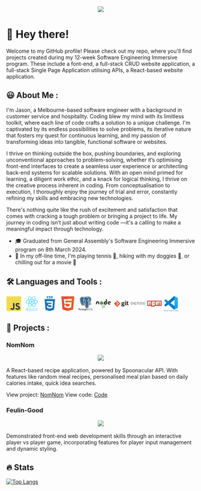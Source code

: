 <div id="header" align="center">
  <img src="https://media.giphy.com/media/M9gbBd9nbDrOTu1Mqx/giphy.gif" width="100"/>
</div>

# 👋 Hey there!
Welcome to my GitHub profile! Please check out my repo, where you'll find projects created during my 12-week Software Engineering Immersive program. These include a font-end, a full-stack CRUD website application, a full-stack Single Page Application utilising APIs, a React-based website application.

## 😃 About Me :
I'm Jason, a Melbourne-based software engineer with a background in customer service and hospitality. Coding blew my mind with its limitless toolkit, where each line of code crafts a solution to a unique challenge. I'm captivated by its endless possibilities to solve problems, its iterative nature that fosters my quest for continuous learning, and my passion of transforming ideas into tangible, functional software or websites.

I thrive on thinking outside the box, pushing boundaries, and exploring unconventional approaches to problem-solving, whether it’s optimising front-end interfaces to create a seamless user experience or architecting back-end systems for scalable solutions. With an open mind primed for learning, a diligent work ethic, and a knack for logical thinking, I thrive on the creative process inherent in coding. From conceptualisation to execution, I thoroughly enjoy the journey of trial and error, constantly refining my skills and embracing new technologies. 

There's nothing quite like the rush of excitement and satisfaction that comes with cracking a tough problem or bringing a project to life. My journey in coding isn’t just about writing code —it's a calling to make a meaningful impact through technology.

* 🎓 Graduated from General Assembly's Software Engineering Immersive program on 8th March 2024. 
* 🤩 In my off-line time, I'm playing tennis 🎾, hiking with my doggies 🐶, or chilling out for a movie 🍿  

## :hammer_and_wrench: Languages and Tools :
<div>
  <img src="https://github.com/devicons/devicon/blob/master/icons/javascript/javascript-original.svg" title="JavaScript" alt="JavaScript" width="40" height="40"/>&nbsp;
  <img src="https://github.com/devicons/devicon/blob/master/icons/react/react-original-wordmark.svg" title="React" alt="React" width="40" height="40"/>&nbsp;
  <img src="https://github.com/devicons/devicon/blob/master/icons/css3/css3-plain-wordmark.svg"  title="CSS3" alt="CSS" width="40" height="40"/>&nbsp;
  <img src="https://github.com/devicons/devicon/blob/master/icons/html5/html5-original.svg" title="HTML5" alt="HTML" width="40" height="40"/>&nbsp;
  <img src="https://github.com/devicons/devicon/blob/master/icons/postgresql/postgresql-original-wordmark.svg" title="PostgreSQL"  alt="PostgreSQL" width="40" height="40"/>&nbsp;
  <img src="https://github.com/devicons/devicon/blob/master/icons/nodejs/nodejs-original-wordmark.svg" title="NodeJS" alt="NodeJS" width="40" height="40"/>&nbsp;
  <img src="https://github.com/devicons/devicon/blob/master/icons/git/git-original-wordmark.svg" title="Git" **alt="Git" width="40" height="40"/>
  <img src="https://github.com/devicons/devicon/blob/master/icons/express/express-original-wordmark.svg" title="Express" **alt="Express" width="40" height="40"/>
    <img src="https://github.com/devicons/devicon/blob/master/icons/npm/npm-original-wordmark.svg" title="npm" alt="npm" width="40" height="40"/>
   <img src="https://github.com/devicons/devicon/blob/master/icons/vscode/vscode-original-wordmark.svg" title="VSCode" **alt="VSCode" width="40" height="40"/>
</div>

## 📝 Projects :
### NomNom
<p align="center">
  <img width="400" src="https://github.com/JazTruong/JazTruong/assets/106736861/caf10e5f-661e-48f7-bed8-09b25687ace3" />
</p>

A React-based recipe application, powered by Spoonacular API. With features like random meal recipes, personalised meal plan based on daily calories intake, quick idea searches.

View project: [NomNom](https://nomnomrecipe.surge.sh/)
View code: [Code](https://github.com/JazTruong/NomNom/tree/main/NomNom)

### Feulin-Good



<p align="center">
  <img width="400" src="https://github.com/JazTruong/JazTruong/assets/106736861/be63df16-fc03-4fb7-9264-d7de1e82830f" />
</p>

Demonstrated front-end web development skills through an interactive player vs player game, incorporating features for player input management and dynamic styling.

## :fire: Stats

[![Top Langs](https://github-readme-stats.vercel.app/api/top-langs/?username=JazTruong&theme=omni)](https://github.com/anuraghazra/github-readme-stats)

<!--
**JazTruong/JazTruong** is a ✨ _special_ ✨ repository because its `README.md` (this file) appears on your GitHub profile.

Here are some ideas to get you started:

- 🔭 I’m currently working on ...
- 🌱 I’m currently learning ...
- 👯 I’m looking to collaborate on ...
- 🤔 I’m looking for help with ...
- 💬 Ask me about ...
- 📫 How to reach me: ...
- 😄 Pronouns: ...
- ⚡ Fun fact: ...
-->
